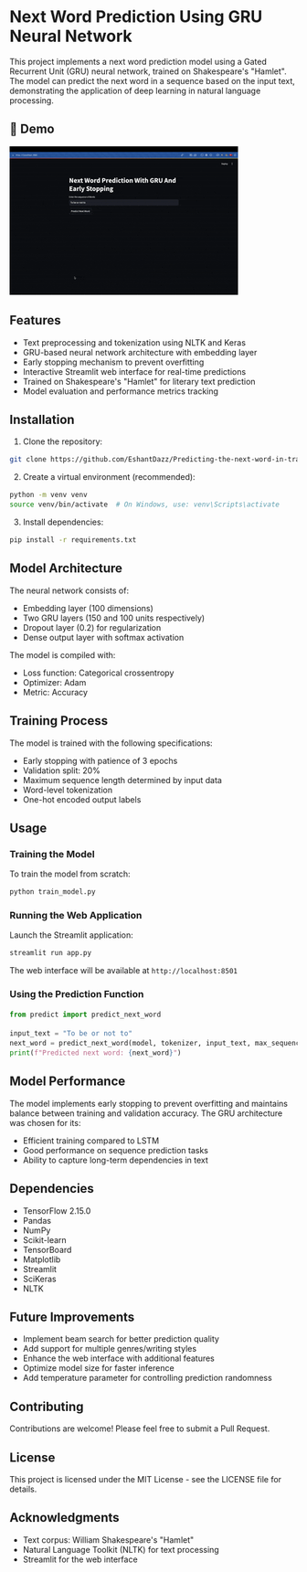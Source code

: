 # Next Word Prediction Using GRU Neural Network

This project implements a next word prediction model using a Gated Recurrent Unit (GRU) neural network, trained on Shakespeare's "Hamlet". The model can predict the next word in a sequence based on the input text, demonstrating the application of deep learning in natural language processing.

## 🎥 Demo

![ShopSense Demo](demo/GRU.gif)

## Features

- Text preprocessing and tokenization using NLTK and Keras
- GRU-based neural network architecture with embedding layer
- Early stopping mechanism to prevent overfitting
- Interactive Streamlit web interface for real-time predictions
- Trained on Shakespeare's "Hamlet" for literary text prediction
- Model evaluation and performance metrics tracking



## Installation

1. Clone the repository:
```bash
git clone https://github.com/EshantDazz/Predicting-the-next-word-in-trained-on-Shakespeare-s-Hamlet-using-GRU-or-LSTM.git
```

2. Create a virtual environment (recommended):
```bash
python -m venv venv
source venv/bin/activate  # On Windows, use: venv\Scripts\activate
```

3. Install dependencies:
```bash
pip install -r requirements.txt
```

## Model Architecture

The neural network consists of:
- Embedding layer (100 dimensions)
- Two GRU layers (150 and 100 units respectively)
- Dropout layer (0.2) for regularization
- Dense output layer with softmax activation

The model is compiled with:
- Loss function: Categorical crossentropy
- Optimizer: Adam
- Metric: Accuracy

## Training Process

The model is trained with the following specifications:
- Early stopping with patience of 3 epochs
- Validation split: 20%
- Maximum sequence length determined by input data
- Word-level tokenization
- One-hot encoded output labels

## Usage

### Training the Model

To train the model from scratch:

```bash
python train_model.py
```

### Running the Web Application

Launch the Streamlit application:

```bash
streamlit run app.py
```

The web interface will be available at `http://localhost:8501`

### Using the Prediction Function

```python
from predict import predict_next_word

input_text = "To be or not to"
next_word = predict_next_word(model, tokenizer, input_text, max_sequence_len)
print(f"Predicted next word: {next_word}")
```

## Model Performance

The model implements early stopping to prevent overfitting and maintains balance between training and validation accuracy. The GRU architecture was chosen for its:
- Efficient training compared to LSTM
- Good performance on sequence prediction tasks
- Ability to capture long-term dependencies in text

## Dependencies

- TensorFlow 2.15.0
- Pandas
- NumPy
- Scikit-learn
- TensorBoard
- Matplotlib
- Streamlit
- SciKeras
- NLTK

## Future Improvements

- Implement beam search for better prediction quality
- Add support for multiple genres/writing styles
- Enhance the web interface with additional features
- Optimize model size for faster inference
- Add temperature parameter for controlling prediction randomness

## Contributing

Contributions are welcome! Please feel free to submit a Pull Request.

## License

This project is licensed under the MIT License - see the LICENSE file for details.

## Acknowledgments

- Text corpus: William Shakespeare's "Hamlet"
- Natural Language Toolkit (NLTK) for text processing
- Streamlit for the web interface

